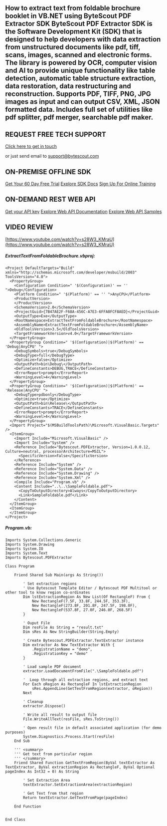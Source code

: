## How to extract text from foldable brochure booklet in VB.NET using ByteScout PDF Extractor SDK ByteScout PDF Extractor SDK is the Software Development Kit (SDK) that is designed to help developers with data extraction from unstructured documents like pdf, tiff, scans, images, scanned and electronic forms. The library is powered by OCR, computer vision and AI to provide unique functionality like table detection, automatic table structure extraction, data restoration, data restructuring and reconstruction. Supports PDF, TIFF, PNG, JPG images as input and can output CSV, XML, JSON formatted data. Includes full set of utilities like pdf splitter, pdf merger, searchable pdf maker.

## REQUEST FREE TECH SUPPORT

[Click here to get in touch](https://bytescout.zendesk.com/hc/en-us/requests/new?subject=ByteScout%20PDF%20Extractor%20SDK%20Question)

or just send email to [support@bytescout.com](mailto:support@bytescout.com?subject=ByteScout%20PDF%20Extractor%20SDK%20Question) 

## ON-PREMISE OFFLINE SDK 

[Get Your 60 Day Free Trial](https://bytescout.com/download/web-installer?utm_source=github-readme)
[Explore SDK Docs](https://bytescout.com/documentation/index.html?utm_source=github-readme)
[Sign Up For Online Training](https://academy.bytescout.com/)


## ON-DEMAND REST WEB API

[Get your API key](https://pdf.co/documentation/api?utm_source=github-readme)
[Explore Web API Documentation](https://pdf.co/documentation/api?utm_source=github-readme)
[Explore Web API Samples](https://github.com/bytescout/ByteScout-SDK-SourceCode/tree/master/PDF.co%20Web%20API)

## VIDEO REVIEW

[https://www.youtube.com/watch?v=s28W3_KMraU](https://www.youtube.com/watch?v=s28W3_KMraU)




<!-- code block begin -->

##### **ExtractTextFromFoldableBrochure.vbproj:**
    
```
<Project DefaultTargets="Build" xmlns="http://schemas.microsoft.com/developer/msbuild/2003" ToolsVersion="4.0">
  <PropertyGroup>
    <Configuration Condition=" '$(Configuration)' == '' ">Debug</Configuration>
    <Platform Condition=" '$(Platform)' == '' ">AnyCPU</Platform>
    <ProductVersion>
    </ProductVersion>
    <SchemaVersion>2.0</SchemaVersion>
    <ProjectGuid>{7B47AE2F-F68A-456C-A7E3-6FFA0FCF8AED}</ProjectGuid>
    <OutputType>Exe</OutputType>
    <RootNamespace>ExtractTextFromFoldableBrochure</RootNamespace>
    <AssemblyName>ExtractTextFromFoldableBrochure</AssemblyName>
    <OldToolsVersion>3.5</OldToolsVersion>
    <TargetFrameworkVersion>v4.0</TargetFrameworkVersion>
  </PropertyGroup>
  <PropertyGroup Condition=" '$(Configuration)|$(Platform)' == 'Debug|AnyCPU' ">
    <DebugSymbols>true</DebugSymbols>
    <DebugType>full</DebugType>
    <Optimize>false</Optimize>
    <OutputPath>bin\Debug\</OutputPath>
    <DefineConstants>DEBUG,TRACE</DefineConstants>
    <ErrorReport>prompt</ErrorReport>
    <WarningLevel>4</WarningLevel>
  </PropertyGroup>
  <PropertyGroup Condition=" '$(Configuration)|$(Platform)' == 'Release|AnyCPU' ">
    <DebugType>pdbonly</DebugType>
    <Optimize>true</Optimize>
    <OutputPath>bin\Release\</OutputPath>
    <DefineConstants>TRACE</DefineConstants>
    <ErrorReport>prompt</ErrorReport>
    <WarningLevel>4</WarningLevel>
  </PropertyGroup>
  <Import Project="$(MSBuildToolsPath)\Microsoft.VisualBasic.Targets" />
  <ItemGroup>
    <Import Include="Microsoft.VisualBasic" />
    <Import Include="System" />
    <Reference Include="Bytescout.PDFExtractor, Version=1.0.0.12, Culture=neutral, processorArchitecture=MSIL">
      <SpecificVersion>False</SpecificVersion>
    </Reference>
    <Reference Include="System" />
    <Reference Include="System.Data" />
    <Reference Include="System.Drawing" />
    <Reference Include="System.Xml" />
    <Compile Include="Program.vb" />
    <Content Include="..\..\SampleFoldable.pdf">
      <CopyToOutputDirectory>Always</CopyToOutputDirectory>
      <Link>SampleFoldable.pdf</Link>
    </Content>
  </ItemGroup>
  <ItemGroup>
  </ItemGroup>
</Project>
```

<!-- code block end -->    

<!-- code block begin -->

##### **Program.vb:**
    
```
Imports System.Collections.Generic
Imports System.Drawing
Imports System.IO
Imports System.Text
Imports Bytescout.PDFExtractor

Class Program

    Friend Shared Sub Main(args As String())

        ' Set extraction regions
        ' Use Bytescout Template Editor / Bytescout PDF Multitool or other tool to know region co-ordinates
        Dim lstExtractionRegion As New List(Of RectangleF) From {
            New RectangleF(7.5F, 33.8F, 244.5F, 353.3F),
            New RectangleF(273.8F, 201.8F, 247.5F, 198.0F),
            New RectangleF(537.8F, 27.0F, 246.0F, 268.5F)
        }

        ' Ouput File
        Dim resFile As String = "result.txt"
        Dim sRes As New StringBuilder(String.Empty)

        ' Create Bytescout.PDFExtractor.TextExtractor instance
        Dim extractor As New TextExtractor With {
            .RegistrationName = "demo",
            .RegistrationKey = "demo"
        }

        ' Load sample PDF document
        extractor.LoadDocumentFromFile(".\SampleFoldable.pdf")

        '  Loop through all extraction regions, and extract text
        For Each oRegion As RectangleF In lstExtractionRegion
            sRes.AppendLine(GetTextFromRegion(extractor, oRegion))
        Next

        ' Cleanup
        extractor.Dispose()

        ' Write all result to output file
        File.WriteAllText(resFile, sRes.ToString())

        ' Open result file in default associated application (for demo purposes)
        System.Diagnostics.Process.Start(resFile)
    End Sub

    ''' <summary>
    ''' Get text from particular region
    ''' </summary>
    Friend Shared Function GetTextFromRegion(ByVal textExtractor As TextExtractor, ByVal extractionRegion As RectangleF, ByVal Optional pageIndex As Int32 = 0) As String

        ' Set Extraction Area
        textExtractor.SetExtractionArea(extractionRegion)

        ' Get Text from that region
        Return textExtractor.GetTextFromPage(pageIndex)

    End Function


End Class

```

<!-- code block end -->